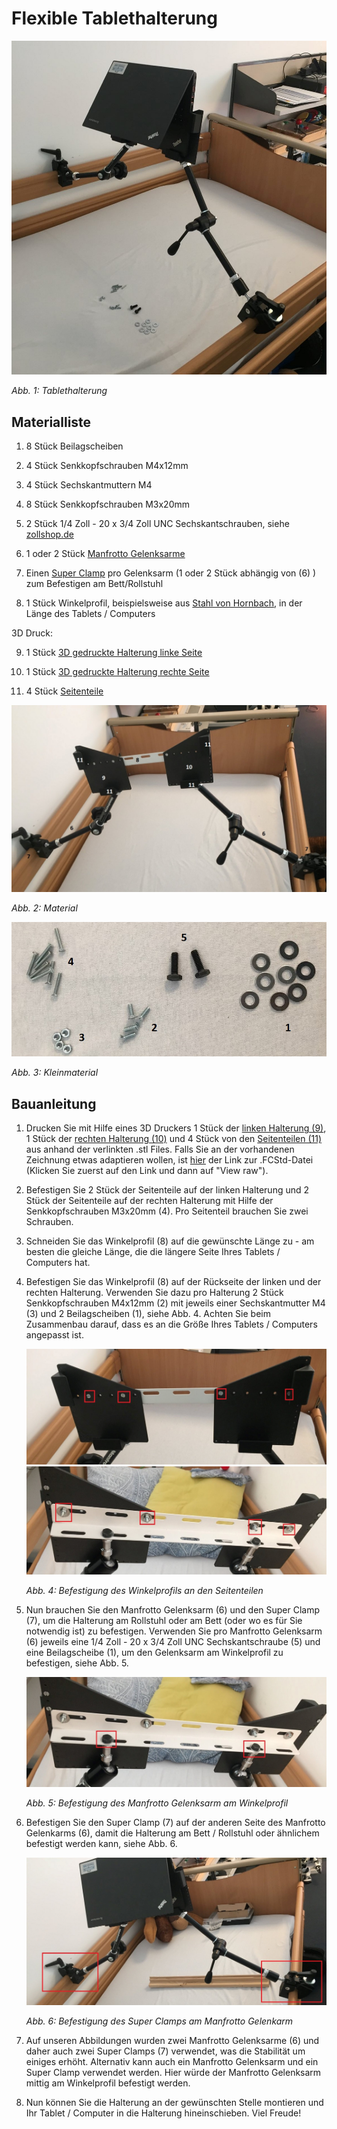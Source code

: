 # Flexible Tablethalterung

![tablethalterung](./img/tablethalterung(11).jpeg)

*Abb. 1: Tablethalterung*

## Materialliste

1. 8 Stück Beilagscheiben

2. 4 Stück Senkkopfschrauben M4x12mm

3. 4 Stück Sechskantmuttern M4

4. 8 Stück Senkkopfschrauben M3x20mm

5. 2 Stück 1/4 Zoll - 20 x 3/4 Zoll UNC Sechskantschrauben, siehe [zollshop.de](https://www.zollshop.de/de/Zollschrauben-UNC-Stahl/Sechskantschrauben-UNC-Grade-5-8.8/14-Zoll-UNC/192/1/4-Zoll-20-x-3/4-Zoll-Laenge-19-05-mm-Sechskantschraube-UNC/)

6. 1 oder 2 Stück [Manfrotto Gelenksarme](https://www.manfrotto.com/global/photo-variable-friction-arm-italian-craftsmanship-244n/) 

7. Einen [Super Clamp](https://www.manfrotto.com/global/universal-super-clamp-with-ratchet-handle-035c/) pro Gelenksarm (1 oder 2 Stück abhängig von (6) ) zum Befestigen am Bett/Rollstuhl

8. 1 Stück Winkelprofil, beispielsweise aus [Stahl von Hornbach](https://www.hornbach.at/shop/Winkelprofil-Stahl-27x27x1-5-mm-1-m/8829116/artikel.html), in der Länge des Tablets / Computers

3D Druck:

9. 1 Stück [3D gedruckte Halterung linke Seite](./halterung_3dDruck-back_left_v2.stl)

10. 1 Stück [3D gedruckte Halterung rechte Seite](./halterung_3dDruck-back_right_v2.stl)

11. 4 Stück [Seitenteile](./seitenteile_v2.stl)

![material](./img/tablethalterung(8.1).JPEG)

*Abb. 2: Material*

![kleinmaterial](./img/material(2.1).JPG)

*Abb. 3: Kleinmaterial*

## Bauanleitung

1. Drucken Sie mit Hilfe eines 3D Druckers 1 Stück der [linken Halterung (9)](./halterung_3dDruck-back_left_v2.stl), 1 Stück der [rechten Halterung (10)](./halterung_3dDruck-back_right_v2.stl) und 4 Stück von den [Seitenteilen (11)](./seitenteile_v2.stl) aus anhand der verlinkten .stl Files. Falls Sie an der vorhandenen Zeichnung etwas adaptieren wollen, ist [hier](./halterung_3dDruck_v2.FCStd) der Link zur .FCStd-Datei (Klicken Sie zuerst auf den Link und dann auf "View raw").

2. Befestigen Sie 2 Stück der Seitenteile auf der linken Halterung und 2 Stück der Seitenteile auf der rechten Halterung mit Hilfe der Senkkopfschrauben M3x20mm (4). Pro Seitenteil brauchen Sie zwei Schrauben.

3. Schneiden Sie das Winkelprofil (8) auf die gewünschte Länge zu - am besten die gleiche Länge, die die längere Seite Ihres Tablets / Computers hat.

4. Befestigen Sie das Winkelprofil (8) auf der Rückseite der linken und der rechten Halterung. Verwenden Sie dazu pro Halterung 2 Stück Senkkopfschrauben M4x12mm (2) mit jeweils einer Sechskantmutter M4 (3) und 2 Beilagscheiben (1), siehe Abb. 4. Achten Sie beim Zusammenbau darauf, dass es an die Größe Ihres Tablets / Computers angepasst ist.

   ![halterungen](./img/tablethalterung(9.1).jpeg)
   ![halterungen1](./img/tablethalterung(6.1).jpg)
   
   *Abb. 4: Befestigung des Winkelprofils an den Seitenteilen*

5. Nun brauchen Sie den Manfrotto Gelenksarm (6) und den Super Clamp (7), um die Halterung am Rollstuhl oder am Bett (oder wo es für Sie notwendig ist) zu befestigen. Verwenden Sie pro Manfrotto Gelenksarm (6) jeweils eine 1/4 Zoll - 20 x 3/4 Zoll UNC Sechskantschraube (5) und eine Beilagscheibe (1), um den Gelenksarm am Winkelprofil zu befestigen, siehe Abb. 5.

   ![halterungen2](./img/tablethalterung(6.2).jpg)
   
   *Abb. 5: Befestigung des Manfrotto Gelenksarm am Winkelprofil*

6. Befestigen Sie den Super Clamp (7) auf der anderen Seite des Manfrotto Gelenkarms (6), damit die Halterung am Bett / Rollstuhl oder ähnlichem befestigt werden kann, siehe Abb. 6.  

   ![halterungen3](./img/tablethalterung(3.1).jpeg)
   
   *Abb. 6: Befestigung des Super Clamps am Manfrotto Gelenkarm*

7. Auf unseren Abbildungen wurden zwei Manfrotto Gelenksarme (6) und daher auch zwei Super Clamps (7) verwendet, was die Stabilität um einiges erhöht. Alternativ kann auch ein Manfrotto Gelenksarm und ein Super Clamp verwendet werden. Hier würde der Manfrotto Gelenksarm mittig am Winkelprofil befestigt werden.

8. Nun können Sie die Halterung an der gewünschten Stelle montieren und Ihr Tablet / Computer in die Halterung hineinschieben. Viel Freude!
